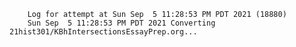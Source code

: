         Log for attempt at Sun Sep  5 11:28:53 PM PDT 2021 (18880)
        Sun Sep  5 11:28:53 PM PDT 2021 Converting 21hist301/KBhIntersectionsEssayPrep.org...
